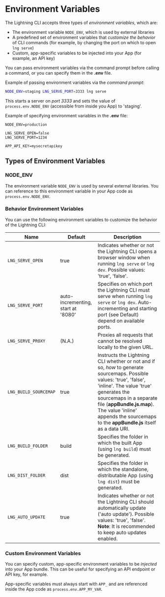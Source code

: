 # Environment Variables

The Lightning CLI accepts three types of *environment variables*, which are:

* The environment variable `NODE_ENV`, which is used by external libraries
* A predefined set of environment variables that *customize the behavior* of CLI commands (for example, by changing the port on which to open `lng serve`)
* Custom, app-specific variables to be injected into your App (for example, an API key)

You can pass environment variables via the command prompt before calling a command, or you can specify them in the **.env** file.

Example of passing environment variables via the *command prompt*:

```bash
NODE_ENV=staging LNG_SERVE_PORT=3333 lng serve
```

This starts a server on *port 3333* and sets the value of `process.env.NODE_ENV` (accessible from inside you App) to 'staging'.

Example of specifying environment variables in the **.env** file:

```
NODE_ENV=production

LNG_SERVE_OPEN=false
LNG_SERVE_PORT=1234

APP_API_KEY=mysecretapikey
```

## Types of Environment Variables

### NODE_ENV

The environment variable `NODE_ENV` is used by several external libraries. You can reference to this environment variable in your App code as `process.env.NODE_ENV`.

### Behavior Environment Variables


You can use the following environment variables to customize the behavior of the Lightning CLI:

| Name | Default | Description |
|---|---|---|
| `LNG_SERVE_OPEN` | true | Indicates whether or not the Lightning CLI opens a browser window when running `lng serve` or `lng dev`. Possible values: 'true', 'false'. |
| `LNG_SERVE_PORT` | auto-incrementing, start at '8080' | Specifies on which port the Lightning CLI must serve when running `lng serve` or `lng dev`. Auto-incrementing and starting port (see Default) depend on available ports. |
| `LNG_SERVE_PROXY` | (N.A.) | Proxies all requests that cannot be resolved locally to the given URL. |
| `LNG_BUILD_SOURCEMAP` | true | Instructs the Lightning CLI whether or not and if so, *how* to generate sourcemaps. Possible values: 'true', 'false', 'inline'. The value 'true' generates the sourcemaps in a separate file (**appBundle.js.map**). The value 'inline' appends the sourcemaps to the **appBundle.js** itself as a data URI. |
| `LNG_BUILD_FOLDER` | build | Specifies the folder in which the built App (using `lng build`) must be generated. |
| `LNG_DIST_FOLDER` | dist | Specifies the folder in which the standalone, distributable App (using `lng dist`) must be generated. |
| `LNG_AUTO_UPDATE` | true | Indicates whether or not the Lightning CLI should automatically update ('auto update'). Possible values: 'true', 'false'. **Note**: It is recommended to keep auto updates enabled. |


### Custom Environment Variables


You can specify custom, app-specific environment variables to be  *injected* into your App bundle. This can be useful for specifying an API endpoint or API key, for example.


App-specific variables must always start with `APP_` and are referenced inside the App code as `process.env.APP_MY_VAR`.
